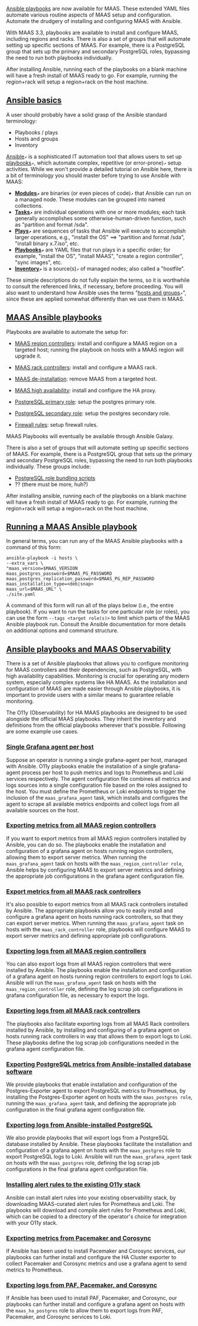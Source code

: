 <!-- "About ansible" -->

[Ansible playbooks](https://github.com/maas/MAAS-ansible-playbook) are now available for MAAS. These extended YAML files automate various routine aspects of MAAS setup and configuration.  Automate the drudgery of installing and configuring MAAS with Ansible.  

With MAAS 3.3, playbooks are available to install and configure MAAS, including regions and racks.  There is also a set of groups that will automate setting up specific sections of MAAS. For example, there is a PostgreSQL group that sets up the primary and secondary PostgreSQL roles, bypassing the need to run both playbooks individually.

After installing Ansible, running each of the playbooks on a blank machine will have a fresh install of MAAS ready to go. For example, running the region+rack will setup a region+rack on the host machine.

<a href="#heading--Ansible-basics"><h2 id="heading--Ansible-basics">Ansible basics</h2></a>

A user should probably have a solid grasp of the Ansible standard terminology:

- Playbooks / plays
- Hosts and groups
- Inventory

[Ansible](https://www.redhat.com/en/technologies/management/ansible/what-is-ansible)`↗` is a sophisticated IT automation tool that allows users to set up [playbooks](https://docs.ansible.com/ansible/latest/getting_started/get_started_playbook.html)`↗`, which automate complex, repetitive (or error-prone)`↗` setup activities.  While we won't provide a detailed tutorial on Ansible here, there is a bit of terminology you should master before trying to use Ansible with MAAS:

- **[Modules](https://docs.ansible.com/ansible/latest/network/getting_started/basic_concepts.html#modules)`↗`** are binaries (or even pieces of code)`↗` that Ansible can run on a managed node.  These modules can be grouped into named collections.
- **[Tasks](https://docs.ansible.com/ansible/latest/network/getting_started/basic_concepts.html#tasks)`↗`** are individual operations with one or more modules; each task generally accomplishes some otherwise-human-driven function, such as "partition and format /sda".
- **[Plays](https://docs.ansible.com/ansible/latest/network/getting_started/basic_concepts.html#plays)`↗`** are sequences of tasks that Ansible will execute to accomplish larger operations, e.g., "install the OS" ==> "partition and format /sda", "install binary x.7.iso", etc.
- **[Playbooks](https://docs.ansible.com/ansible/latest/getting_started/get_started_playbook.html)`↗`** are YAML files that run plays in a specific order; for example, "install the OS", "install MAAS", "create a region controller", "sync images", etc.
- **[Inventory](https://docs.ansible.com/ansible/latest/network/getting_started/basic_concepts.html#id3)`↗`** is a source(s)`↗` of managed nodes; also called a "hostfile".

These simple descriptions do not fully explain the terms, so it is worthwhile to consult the referenced links, if necessary, before proceeding.  You will also want to understand how Ansible uses the terms "[hosts and groups](https://docs.ansible.com/ansible/latest/user_guide/intro_patterns.html)`↗`", since these are applied somewhat differently than we use them in MAAS.

<a href="#heading--MAAS-Ansible-playbooks"><h2 id="heading--MAAS-Ansible-playbooks">MAAS Ansible playbooks</h2></a>

Playbooks are available to automate the setup for:

- [MAAS region controllers](/t/how-to-spin-up-maas-with-ansible/6367#heading--MAAS-region-controller): install and configure a MAAS region on a targeted host; running the playbook on hosts with a MAAS region will upgrade it.

- [MAAS rack controllers](/t/how-to-spin-up-maas-with-ansible/6367#heading--MAAS-rack-controller): install and configure a MAAS rack.

- [MAAS de-installation](/t/how-to-spin-up-maas-with-ansible/6367#heading--MAAS-de-installation): remove MAAS from a targeted host.

- [MAAS high availability](/t/how-to-spin-up-maas-with-ansible/6367#heading--MAAS-high-availability): install and configure the HA proxy.

- [PostgreSQL primary role](/t/how-to-spin-up-maas-with-ansible/6367#heading--PostgreSQL-primary-role): setup the postgres primary role.

- [PostgreSQL secondary role](/t/how-to-spin-up-maas-with-ansible/6367#heading--PostgreSQL-secondary-role): setup the postgres secondary role.

- [Firewall rules](/t/how-to-spin-up-maas-with-ansible/6367#heading--Firewall-rules): setup firewall rules.

MAAS Playbooks will eventually be available through Ansible Galaxy.

There is also a set of groups that will automate setting up specific sections of MAAS.  For example, there is a PostgreSQL group that sets up the primary and secondary PostgreSQL roles, bypassing the need to run both playbooks individually.  These groups include:

- [PostgreSQL role bundling scripts](/t/how-to-spin-up-maas-with-ansible/6367#heading--PostgreSQL-role-bundling-scripts)
- ?? (there must be more, huh?)

After installing ansible, running each of the playbooks on a blank machine will have a fresh install of MAAS ready to go. For example, running the region+rack will setup a region+rack on the host machine.

<a href="#heading--Running-a-MAAS-Ansible-playbook"><h2 id="heading--Running-a-MAAS-Ansible-playbook">Running a MAAS Ansible playbook</h2></a>

In general terms, you can run any of the MAAS Ansible playbooks with a command of this form:

```nohighlight
ansible-playbook -i hosts \
--extra_vars \
"maas_version=$MAAS_VERSION 
maas_postgres_password=$MAAS_PG_PASSWORD 
maas_postgres_replication_password=$MAAS_PG_REP_PASSWORD 
maas_installation_type=<deb|snap> 
maas_url=$MAAS_URL" \
./site.yaml
```

A command of this form will run all of the plays below (i.e., the entire playbook).  If you want to run the tasks for one particular role (or roles), you can use the form  `--tags <target role(s)>` to limit which parts of the MAAS Ansible playbook run.  Consult the Ansible documentation for more details on additional options and command structure.

<a href="#heading--Ansible-playbooks-and-MAAS-Observability"><h2 id="heading--Ansible-playbooks-and-MAAS-Observability">Ansible playbooks and MAAS Observability</h2></a>

There is a set of Ansible playbooks that allows you to configure monitoring for MAAS controllers and their dependencies, such as PostgreSQL, with high availability capabilities. Monitoring is crucial for operating any modern system, especially complex systems like HA MAAS. As the installation and configuration of MAAS are made easier through Ansible playbooks, it is important to provide users with a similar means to guarantee reliable monitoring.

The O11y (Observability) for HA MAAS playbooks are designed to be used alongside the official MAAS playbooks. They inherit the inventory and definitions from the official playbooks wherever that's possible.  Following are some example use cases.

<a href="#heading--Single-Grafana-agent-per-host"><h3 id="heading--Single-Grafana-agent-per-host">Single Grafana agent per host</h3></a>

Suppose an operator is running a single grafana-agent per host, managed with Ansible.  O11y playbooks enable the installation of a single grafana-agent process per host to push metrics and logs to Prometheus and Loki services respectively. The agent configuration file combines all metrics and logs sources into a single configuration file based on the roles assigned to the host. You must define the Prometheus or Loki endpoints to trigger the inclusion of the `maas_grafana_agent` task, which installs and configures the agent to scrape all available metrics endpoints and collect logs from all available sources on the host.

<a href="#heading--Exporting-metrics-from-all-MAAS-region-controllers"><h3 id="heading--Exporting-metrics-from-all-MAAS-region-controllers">Exporting metrics from all MAAS region controllers</h3></a>

If you want to export metrics from all MAAS region controllers installed by Ansible, you can do so.  The playbooks enable the installation and configuration of a grafana agent on hosts running region controllers, allowing them to export server metrics.  When running the `maas_grafana_agent` task on hosts with the `maas_region_controller role`, Ansible helps by configuring MAAS to export server metrics and defining the appropriate job configurations in the grafana agent configuration file.

<a href="#heading--Export-metrics-from-all-MAAS-rack-controllers"><h3 id="heading--Export-metrics-from-all-MAAS-rack-controllers">Export metrics from all MAAS rack controllers</h3></a>

It's also possible to export metrics from all MAAS rack controllers installed by Ansible.  The appropriate playbooks allow you to easily install and configure a grafana agent on hosts running rack controllers, so that they can export server metrics.  When running the `maas_grafana_agent` task on hosts with the `maas_rack_controller` role, playbooks will configure MAAS to export server metrics and defining appropriate job configurations.

<a href="#heading--Exporting-logs-from-all-MAAS-region-controllers"><h3 id="heading--Exporting-logs-from-all-MAAS-region-controllers">Exporting logs from all MAAS region controllers</h3></a>

You can also export logs from all MAAS region controllers that were installed by Ansible.  The playbooks enable the installation and configuration of a grafana agent on hosts running region controllers to export logs to Loki.  Ansible will run the `maas_grafana_agent` task on hosts with the `maas_region_controller` role, defining the log scrap job configurations in grafana configuration file, as necessary to export the logs.

<a href="#heading--Exporting-logs-from-all-MAAS-rack-controllers"><h3 id="heading--Exporting-logs-from-all-MAAS-rack-controllers">Exporting logs from all MAAS rack controllers</h3></a>

The playbooks also facilitate exporting logs from all MAAS Rack controllers installed by Ansible, by installing and configuring of a grafana agent on hosts running rack controllers in way that allows them  to export logs to Loki.  These playbooks define the log scrap job configurations needed in the grafana agent configuration file.

<a href="#heading--Exporting-PostgreSQL-metrics-from-Ansible-installed-database-software"><h3 id="heading--Exporting-PostgreSQL-metrics-from-Ansible-installed-database-software">Exporting PostgreSQL metrics from Ansible-installed database software</h3></a>

We provide playbooks that enable installation and configuration of the Postgres-Exporter agent to export PostgreSQL metrics to Prometheus, by installing the Postgres-Exporter agent on hosts with the `maas_postgres role`, running the `maas_grafana_agent` task, and defining the appropriate job configuration in the final grafana agent configuration file.

<a href="#heading--Exporting-logs-from-Ansible-installed-PostgreSQL"><h3 id="heading--Exporting-logs-from-Ansible-installed-PostgreSQL">Exporting logs from Ansible-installed PostgreSQL</h3></a>

We also provide playbooks that will export logs from a PostgreSQL database installed by Ansible.  These playbooks facilitate the installation and configuration of a grafana agent on hosts with the `maas_postgres` role to export PostgreSQL logs to Loki.  Ansible will run the `maas_grafana_agent` task on hosts with the `maas_postgres` role, defining the log scrap job configurations in the final grafana agent configuration file.

<a href="#heading--Installing-alert-rules-to-the-existing-O11y-stack"><h3 id="heading--Installing-alert-rules-to-the-existing-O11y-stack">Installing alert rules to the existing O11y stack</h3></a>

Ansible can install alert rules into your existing observability stack, by downloading MAAS-curated alert rules for Prometheus and Loki.  The playbooks will download and compile alert rules for Prometheus and Loki, which can be copied to a directory of the operator's choice for integration with your O11y stack.

<a href="#heading--Exporting-metrics-from-Pacemaker-and-Corosync"><h3 id="heading--Exporting-metrics-from-Pacemaker-and-Corosync">Exporting metrics from Pacemaker and Corosync</h3></a>

If Ansible has been used to install Pacemaker and Corosync services, our playbooks can further install and configure the HA Cluster exporter to collect Pacemaker and Corosync metrics and use a grafana agent to send metrics to Prometheus.

<a href="#heading--Exporting-logs-from-PAF-Pacemaker-and-Corosync"><h3 id="heading--Exporting-logs-from-PAF-Pacemaker-and-Corosync">Exporting logs from PAF, Pacemaker, and Corosync</h3></a>

If Ansible has been used to install PAF, Pacemaker, and Corosync, our playbooks can further install and configure a grafana agent on hosts with the `maas_ha_postgres` role to allow them to export logs from PAF, Pacemaker, and Corosync services to Loki.
